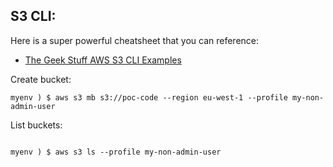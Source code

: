 ## S3 CLI:

Here is a super powerful cheatsheet that you can reference:

* [The Geek Stuff AWS S3 CLI Examples](https://www.thegeekstuff.com/2019/04/aws-s3-cli-examples/)


Create bucket:

```
myenv ) $ aws s3 mb s3://poc-code --region eu-west-1 --profile my-non-admin-user

```
List buckets:

```

myenv ) $ aws s3 ls --profile my-non-admin-user


```
